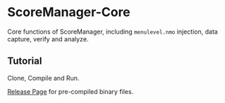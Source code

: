 # ScoreManager-Core

Core functions of ScoreManager, including `menulevel.nmo` injection, data capture, verify and analyze.

## Tutorial

Clone, Compile and Run.

[Release Page](https://github.com/BearKidsTeam/ScoreManager-Core/releases) for pre-compiled binary files.
